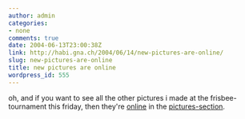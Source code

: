 ```yaml
---
author: admin
categories:
- none
comments: true
date: 2004-06-13T23:00:38Z
link: http://habi.gna.ch/2004/06/14/new-pictures-are-online/
slug: new-pictures-are-online
title: new pictures are online
wordpress_id: 555
---
```


oh, and if you want to see all the other pictures i made at the frisbee-tournament this friday, then they're [online](http://habi.gna.ch/pics/Frisbeeturnier/) in the [pictures-section](http://habi.gna.ch/pics/).
